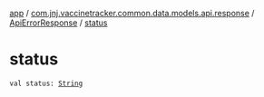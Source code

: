 [app](../../index.md) / [com.jnj.vaccinetracker.common.data.models.api.response](../index.md) / [ApiErrorResponse](index.md) / [status](./status.md)

# status

`val status: `[`String`](https://kotlinlang.org/api/latest/jvm/stdlib/kotlin/-string/index.html)